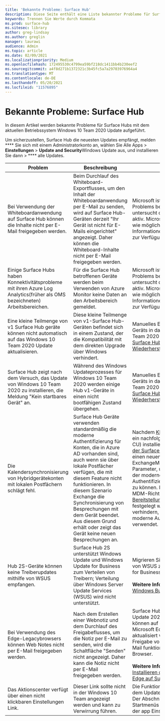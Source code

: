 ```yaml
---
title: 'Bekannte Probleme: Surface Hub'
description: Diese Seite enthält eine Liste bekannter Probleme für Surface Hubs
keywords: Trennen Sie Werte durch Kommata
ms.prod: surface-hub
ms.sitesec: library
author: greg-lindsay
ms.author: greglin
manager: laurawi
audience: Admin
ms.topic: article
ms.date: 02/09/2021
ms.localizationpriority: Medium
ms.openlocfilehash: 172495530c4799ea59bf218dc1411bb4b230eef2
ms.sourcegitcommit: a4f8d271b1372321c3b45fc5a7a29703976964a4
ms.translationtype: MT
ms.contentlocale: de-DE
ms.lasthandoff: 05/20/2021
ms.locfileid: "11576895"
---
```

# <a name="known-issues-surface-hub"></a>Bekannte Probleme: Surface Hub

In diesem Artikel werden bekannte Probleme für Surface Hubs mit dem aktuellen Betriebssystem Windows 10 Team 2020 Update aufgeführt.

Um sicherzustellen, Surface Hub die neuesten Updates empfängt, melden **** Sie sich mit einem Administratorkonto an, wählen Sie Alle Apps  >  **Einstellungen**  >  **Update and Security**Windows Update aus, und installieren Sie dann  >  **** alle Updates.




| Problem                                                                                                   | Beschreibung                                                                                                                                                                                                                                                                                                                                                                                                                             | Abhilfe                                                                                                                                                                                                                                                                                                                                                                                                                                                                                                                            |
| ----------------------------------------------------------------------------------------------------------- | ------------------------------------------------------------------------------------------------------------------------------------------------------------------------------------------------------------------------------------------------------------------------------------------------------------------------------------------------------------------------------------------------------------------------------------------- | ------------------------------------------------------------------------------------------------------------------------------------------------------------------------------------------------------------------------------------------------------------------------------------------------------------------------------------------------------------------------------------------------------------------------------------------------------------------------------------------------------------------------------------- |
| Bei Verwendung der Whiteboardanwendung auf Surface Hub können die Inhalte nicht per E-Mail freigegeben werden.             | Beim Durchlauf des Whiteboard-Exportflusses, um den Inhalt der Whiteboardanwendung per E-Mail zu senden, wird auf Surface Hub-Geräten derzeit "Ihr Gerät ist nicht für E-Mails eingerichtet" angezeigt.  Daher können die Whiteboard-Inhalte nicht per E-Mail freigegeben werden.                                                                                                                                                                                                                   | Microsoft ist sich dieses Problems bewusst und untersucht dieses Problem aktiv.  Microsoft stellt so schnell wie möglich zusätzliche Informationen zu einer Lösung zur Verfügung.                                                                                                                                                                                                                                                                                                                                                                   |
| Einige Surface Hubs haben Konnektivitätsprobleme mit ihren Azure Log Analytics(früher als OMS bezeichneten) Arbeitsbereichen.                                                                        | Für die Surface Hub betroffenen Geräte werden beim Verwenden von Azure Monitor keine Daten an den Arbeitsbereich gemeldet.                                                                                                                                                                                                                                      | Microsoft ist sich dieses Problems bewusst und untersucht dieses Problem aktiv.  Microsoft stellt so schnell wie möglich zusätzliche Informationen zu einer Lösung zur Verfügung.                                                                                                                                                                                                                                                                                                                                                                   |
| Eine kleine Teilmenge von v1 Surface Hub geräte können nicht automatisch auf das Windows 10 Team 2020 Update aktualisieren.                                            | Diese kleine Teilmenge von v1-Surface Hub-Geräten befindet sich in einem Zustand, der die Kompatibilität mit dem direkten Upgrade über Windows verhindert.                                                                                                                                          | Manuelles Erneutes Image des Geräts in das Windows 10 Team 2020 Update mithilfe des [Surface Hub Wiederherstellungstools](surface-hub-recovery-tool.md).                                                                                                                                                                                 |
| Surface Hub zeigt nach dem Versuch, das Update von Windows 10 Team 2020 zu installieren, die Meldung "Kein startbares Gerät" an.                                                                        | Während des Windows Updateprozesses für Windows 10 Team 2020 werden einige Hub v1-Geräte in einen nicht bootfähigen Zustand übergehen.                                                                                                                                                                                                                                       | Manuelles Erneutes Image des Geräts in das Windows 10 Team 2020 Update mithilfe des [Surface Hub Wiederherstellungstools](surface-hub-recovery-tool.md).                                                                                                                                                          |
| Die Kalendersynchronisierung von Hybridgerätekonten mit lokalen Postfächern schlägt fehl.   | Surface Hub Geräte verwenden standardmäßig die moderne Authentifizierung für Konten, die in Azure AD vorhanden sind, auch wenn sie über lokale Postfächer verfügen, die mit diesem Feature nicht funktionieren. In diesem Szenario Exchange die Synchronisierung von Besprechungen mit dem Gerät beendet. Aus diesem Grund erhält oder zeigt das Gerät keine neuen Besprechungen an.                                                                                                    | Nachdem [KB4598291](https://support.microsoft.com/help/4598291) (oder ein nachfolgender Windows-CU) installiert wurde, verfügt [der SurfaceHub-CSP](https://docs.microsoft.com/windows/client-management/mdm/surfacehub-csp) über einen neuen ExchangeModernAuthEnabled-Parameter, um die Verwendung der modernen Authentifizierung umschalten zu können. Dies kann über die MDM-Richtlinie oder das [Bereitstellungspaket](https://download.microsoft.com/download/8/3/F/83FD5089-D14E-42E3-AF7C-6FC36F80D347/ExchangeModernAuthDisabled.ppkg) auf false festgelegt werden, um zu verhindern, dass der Hub die moderne Authentifizierung verwendet.                                                                                                |
| Hub 2S-Geräte können keine Treiberupdates mithilfe von WSUS empfangen.                                             | Surface Hub 2S unterstützt Windows Update und Windows Update for Business zum Verteilen von Treibern; Verteilung über Windows Server Update Services (WSUS) wird nicht unterstützt.                                                                                                                                                                                                                                                                      | Migrieren Sie bei Verwendung von WSUS zu Windows Update for Business.<br> <br>**Weitere Informationen:** [Was ist Windows Business Update?](https://docs.microsoft.com/windows/deployment/update/waas-manage-updates-wufb)                                                                                                                                                                                                                                                                                                                            |
| Bei Verwendung des Edge-Legacybrowsers können Web Notes nicht per E-Mail freigegeben werden. | Nach dem Erstellen einer Webnotiz und dem Durchlauf des Freigabeflusses, um die Notiz per E-Mail zu senden, wird die Schaltfläche "Senden" nicht angezeigt. Daher kann die Notiz nicht per E-Mail freigegeben werden. | Surface Hubs, auf die das Update 2020 installiert ist, können auf den neuen Microsoft Edge-Browser aktualisiert werden, und die Freigabe von Notizen per E-Mail funktioniert mit diesem Browser.<br> <br>**Weitere Informationen**: [Installieren der neuen Microsoft Edge auf Surface Hub](surface-hub-install-chromium-edge.md) |
| Das Aktionscenter verfügt über einen nicht klickbaren Einstellungen Link. | Dieser Link sollte nicht in der Windows 10 Team angezeigt werden und kann zu Verwirrung führen.   | Die Funktionalität ist mit der vor dem Update 2020 identisch. Der Abschnitt Apps des Startmenüs sollte zum Starten der app Einstellungen werden.    |
